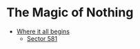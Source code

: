 # The Magic of Nothing

* [Where it all begins](Manuscript/01/readme.md)
	* [Sector 581](Manuscript/01/magic-581.md)